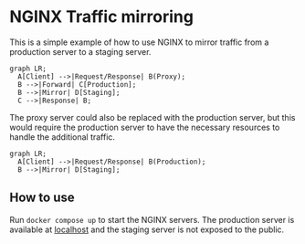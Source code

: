 # NGINX Traffic mirroring

This is a simple example of how to use NGINX to mirror traffic from a production server to a staging server.
```mermaid
graph LR;
  A[Client] -->|Request/Response| B(Proxy);
  B -->|Forward| C[Production];
  B -->|Mirror| D[Staging];
  C -->|Response| B;
```

The proxy server could also be replaced with the production server, but this would require the production server to have the necessary resources to handle the additional traffic.
```mermaid
graph LR;
  A[Client] -->|Request/Response| B(Production);
  B -->|Mirror| D[Staging];
```

## How to use
Run `docker compose up` to start the NGINX servers. The production server is available at [localhost](http://localhost:80)  and the staging server is not exposed to the public.

